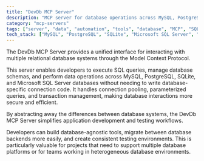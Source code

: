 ```yaml
---
title: "DevDb MCP Server"
description: "MCP server for database operations across MySQL, PostgreSQL, SQLite, and Microsoft SQL Server."
category: "mcp-servers"
tags: ["server", "data", "automation", "tools", "database", "MCP", "SQL queries", "connection pooling", "transaction management"]
tech_stack: ["MySQL", "PostgreSQL", "SQLite", "Microsoft SQL Server", "SQL", "Model Context Protocol"]
---
```


The DevDb MCP Server provides a unified interface for interacting with multiple relational database systems through the Model Context Protocol. 

This server enables developers to execute SQL queries, manage database schemas, and perform data operations across MySQL, PostgreSQL, SQLite, and Microsoft SQL Server databases without needing to write database-specific connection code. It handles connection pooling, parameterized queries, and transaction management, making database interactions more secure and efficient.

By abstracting away the differences between database systems, the DevDb MCP Server simplifies application development and testing workflows. 

Developers can build database-agnostic tools, migrate between database backends more easily, and create consistent testing environments. This is particularly valuable for projects that need to support multiple database platforms or for teams working in heterogeneous database environments.